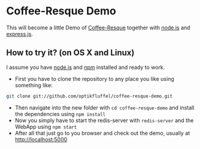 # Coffee-Resque Demo

This will become a little Demo of [Coffee-Resque](https://github.com/technoweenie/coffee-resque "technoweenie/coffee-resque") together with [node.js](http://nodejs.org "node.js") and [express.js](http://expressjs.com "Express - node web framework").

## How to try it? (on OS X and Linux)

I assume you have [node.js](http://nodejs.org/#download "node.js") and [npm](http://npmjs.org "npm - Node Package Manager") installed and ready to work.

* First you have to clone the repository to any place you like using something like:

```sh
git clone git://github.com/optikfluffel/coffee-resque-demo.git
```

* Then navigate into the new folder with ```cd coffee-resque-demo``` and install the dependencies using ```npm install```
* Now you simply have to start the redis-server with ```redis-server``` and the WebApp using ```npm start```
* After all that just go to you browser and check out the demo, usually at [http://localhost:5000](http://localhost:5000 "Coffee-Resque Demo")